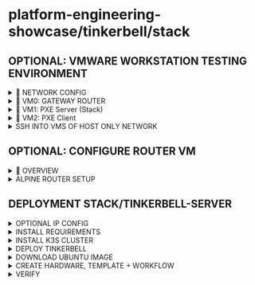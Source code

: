 # platform-engineering-showcase/tinkerbell/stack

## OPTIONAL: VMWARE WORKSTATION TESTING ENVIRONMENT

<details><summary>🔌 NETWORK CONFIG</summary>

* OPEN VMWARE NETTWORK EDITOR

### 🌐 Custom Network: **VMnet0**
- **Type:** Custom
- **Host Connection:** ❌ Not connected
- **DHCP:** ❌ Disabled
- **Subnet:** `192.168.56.0/24`
- **Mode:** ✅ Host-only

</details>

<details><summary>📡 VM0: GATEWAY ROUTER</summary>

### ⚙️ VMware Config

- 🖥 **CPU:** 1 × 2 cores
- 🧠 **Memory:** 2 GB RAM
- 💽 **Disk:** 10 GB HDD
- 🌍 **Network 1:** NAT (WAN side, internet access)
- 🌍 **Network 2:** Host-only (VMnet1) (LAN side, your other VMs connect here)
- 📀 **Boot Media:** `Alpine.iso`

</details>

<details><summary>📡 VM1: PXE Server (Stack)</summary>

### ⚙️ VMware Config

- 🖥 **CPU:** 2 × 4 cores
- 🧠 **Memory:** 4 GB RAM
- 💽 **Disk:** 20 GB HDD
- 🌍 **Network 1:** VMnet0
- 📀 **Boot Media:** `U25.iso`

</details>

<details><summary>📡 VM2: PXE Client</summary>

### ⚙️ VMware Config

- 🖥 **CPU:** 1 × 2 cores
- 🧠 **Memory:** 4 GB RAM
- 💽 **Disk:** 20 GB HDD
- 🌍 **Network 1:** VMnet0
- 📀 **Boot Media:** NO DISK (WILL INSTALL OPERATING SYSTEM LATER)

Prior starting the vm add the following line to the vmx file (e.g. machine1.vmx)

```bash
ethernet0.virtualDev = "e1000" # add this line
```

(otherwise hookos will not know the network adapter from vmware workstation)

</details>

<details><summary>SSH INTO VMS OF HOST ONLY NETWORK</summary>

You need to put the host on the same host-only network as the VM.

Open Virtual Network Editor.

Select VMnet0 (your 192.168.56.0/24 host-only network).

Tick “Connect a host virtual adapter to this network”.

Click Apply.
→ Windows will then get a new virtual adapter (e.g. “VMware Network Adapter VMnet0”).

Run ipconfig again – you should see something like:

```bash
Ethernet adapter VMware Network Adapter VMnet0:
    IPv4 Address. . . . . . : 192.168.56.1
```

Now you can SSH to 192.168.56.2 from Windows.

</details>

## OPTIONAL: CONFIGURE ROUTER VM

<details><summary>🔌 OVERVIEW</summary>

* VM Configuration in VMware Workstation
	* VM: Alpine Router
	* NIC1: NAT (WAN side, internet access)
	* NIC2: Host-only (VMnet1) (LAN side, your other VMs connect here)

* Other VMs (clients):
    * Single NIC: Host-only (VMnet1)
	* Gateway = Alpine router LAN IP (we’ll use 192.168.56.2)

</details>

<details><summary>ALPINE ROUTER SETUP</summary>

1. Install Alpine

When asked during setup:
* Use eth0 for NAT interface (DHCP).
* Use eth1 for Host-only (we’ll configure static).

2. Configure Networking

Edit /etc/network/interfaces:

```bash
# /etc/network/interfaces
auto lo
iface lo inet loopback

# WAN (NAT)
auto eth0
iface eth0 inet dhcp

# LAN (Host-only)
auto eth1
iface eth1 inet static
    address 192.168.56.2
    netmask 255.255.255.0
```

/etc/init.d/networking restart

3. Enable IP Forwarding

```bash
echo "net.ipv4.ip_forward=1" >> /etc/sysctl.conf
sysctl -p
```

4. Set Up NAT

```bash
apk add iptables

# Masquerade traffic from LAN to WAN
iptables -t nat -A POSTROUTING -o eth0 -j MASQUERADE

# Allow LAN → WAN
iptables -A FORWARD -i eth1 -o eth0 -j ACCEPT

# Allow established connections back
iptables -A FORWARD -i eth0 -o eth1 -m state --state RELATED,ESTABLISHED -j ACCEPT

rc-update add iptables
service iptables save
```

</details>

## DEPLOYMENT STACK/TINKERBELL-SERVER

<details><summary>OPTIONAL IP CONFIG</summary>

5. Configure Client VMs (on Host-only)

```bash
* Example client config:
IP: 192.168.56.10/24
Gateway: 192.168.56.2
DNS: 8.8.8.8 (or same as host)
```

Now the client VM will reach the internet through the Alpine router 🎉

</details>

<details><summary>INSTALL REQUIREMENTS</summary>

```bash
sudo apt update -y && sudo apt upgrade -y
sudo apt install build-essential procps curl file git -y
```

### INSTALL BREW

```bash
NONINTERACTIVE=1
/bin/bash -c "$(curl -fsSL https://raw.githubusercontent.com/Homebrew/install/HEAD/install.sh)"

echo >> ${HOME}/.bashrc
echo 'eval "$(/home/linuxbrew/.linuxbrew/bin/brew shellenv)"' >> ${HOME}/.bashrc
eval "$(/home/linuxbrew/.linuxbrew/bin/brew shellenv)"
```

### INSTALL TASK

```bash
brew install go-task/tap/go-task gum kubectl helm k9s
```

</details>

<details><summary>INSTALL K3S CLUSTER</summary>

### PARTITION DISK

```bash
sudo lvextend -l +100%FREE /dev/mapper/ubuntu--vg-ubuntu--lv
sudo resize2fs /dev/mapper/ubuntu--vg-ubuntu--lv
```

### INSTALL

```bash
export TASK_X_REMOTE_TASKFILES=1
task --taskfile https://raw.githubusercontent.com/stuttgart-things/docs/c7a842d8bf817209868fe253d98b4f927890a600/tasks/k3s.yaml install
```

</details>

<details><summary>DEPLOY TINKERBELL</summary>

### DEPLOY CHART

```bash
TINKERBELL_CHART_VERSION=v0.21.0
TRUSTED_PROXIES=$(kubectl get nodes -o jsonpath='{.items[*].spec.podCIDR}' | tr ' ' ',')
LB_IP=192.168.56.116
ARTIFACTS_FILE_SERVER=http://192.168.56.117:7173

helm upgrade --install tinkerbell \
oci://ghcr.io/tinkerbell/charts/tinkerbell \
--version $TINKERBELL_CHART_VERSION \
--create-namespace \
--namespace tinkerbell \
--wait \
--set "trustedProxies={${TRUSTED_PROXIES}}" \
--set "publicIP=$LB_IP" \
--set "artifactsFileServer=$ARTIFACTS_FILE_SERVER" \
--set "deployment.agentImageTag=latest" \
--set "deployment.imageTag=latest"
```

### VERIFY

```bash
pat@machine2:~$ kubectl get po -n tinkerbell
NAME                          READY   STATUS    RESTARTS   AGE
hookos-569c8c9df4-59mrq       2/2     Running   0          111m
kube-vip-sclp9                1/1     Running   0          111m
tinkerbell-5d657c68fc-75ctj   1/1     Running   0          111m

pat@machine2:~$ kubectl get svc -n tinkerbell
NAME         TYPE           CLUSTER-IP     EXTERNAL-IP      PORT(S)                                                                                                AGE
hookos       LoadBalancer   10.43.37.23    192.168.56.117   7173:32084/TCP                                                                                         111m
tinkerbell   LoadBalancer   10.43.33.145   192.168.56.116   67:31808/UDP,69:31464/UDP,514:32233/UDP,7171:32420/TCP,7172:31066/TCP,42113:30288/TCP,2222:31460/TCP   111m
```

</details>

<details><summary>DOWNLOAD UBUNTU IMAGE</summary>

```bash
cat <<EOF | kubectl apply -f -
---
apiVersion: v1
kind: ConfigMap
metadata:
  name: download-image
data:
  entrypoint.sh: |-
    #!/usr/bin/env bash
    # This script is designed to download a cloud image file (.img) and then convert it to a .raw.gz file.
    # This is purpose built so non-raw cloud image files can be used with the "image2disk" action.
    # See https://artifacthub.io/packages/tbaction/tinkerbell-community/image2disk.
    set -euxo pipefail
    if ! which pigz qemu-img &>/dev/null; then
    	apk add --update pigz qemu-img
    fi
    image_url=$1
    file=$2/${image_url##*/}
    file=${file%.*}.raw.gz
    if [[ ! -f "$file" ]]; then
    	wget "$image_url" -O image.img
    	qemu-img convert -O raw image.img image.raw
    	pigz <image.raw >"$file"
    	rm -f image.img image.raw
    fi
---
apiVersion: batch/v1
kind: Job
metadata:
  name: download-ubuntu-jammy
spec:
  template:
    spec:
      containers:
        - name: download-ubuntu-jammy
          image: bash:5.2.2
          command: ["/script/entrypoint.sh"]
          args:
            [
              "https://cloud-images.ubuntu.com/daily/server/jammy/current/jammy-server-cloudimg-amd64.img",
              "/output",
            ]
          volumeMounts:
            - mountPath: /output
              name: hook-artifacts
            - mountPath: /script
              name: configmap-volume
      restartPolicy: OnFailure
      volumes:
        - name: hook-artifacts
          hostPath:
            path: /tmp
            type: DirectoryOrCreate
        - name: configmap-volume
          configMap:
            defaultMode: 0700
            name: download-image
EOF
```

</details>

<details><summary>CREATE HARDWARE, TEMPLATE + WORKFLOW</summary>

### HARDWARE

```bash
cat <<EOF | kubectl apply -f -
apiVersion: tinkerbell.org/v1alpha1
kind: Hardware
metadata:
  name: machine1
spec:
  disks:
    - device: /dev/sda   # replace with actual VM disk device if different
  metadata:
    facility:
      facility_code: playground
    instance:
      hostname: "machine1"
      id: "00:0c:29:aa:bb:cc"   # must match the MAC
      operating_system:
        distro: "ubuntu"
        os_slug: "ubuntu_20_04"
        version: "20.04"
  interfaces:
    - dhcp:
        arch: x86_64
        hostname: machine1
        ip:
          address: 192.168.56.50       # replace with your VM’s PXE IP
          netmask: 255.255.255.0
          gateway: 192.168.56.2
        lease_time: 86400
        mac: "00:0c:29:aa:bb:cc"
        name_servers:
          - 1.1.1.1
          - 8.8.8.8
        uefi: false                   # set true if your VM boots in UEFI mode
      netboot:
        allowPXE: true
        allowWorkflow: true
EOF
```

### TEMPLATE

```bash
cat <<EOF | kubectl apply -f -
apiVersion: "tinkerbell.org/v1alpha1"
kind: Template
metadata:
  name: ubuntu22
spec:
  data: |
    version: "0.1"
    name: ubuntu
    global_timeout: 1800
    tasks:
      - name: "os installation"
        worker: "{{.device_1}}"
        volumes:
          - /dev:/dev
          - /dev/console:/dev/console
          - /lib/firmware:/lib/firmware:ro
        actions:
          - name: "stream ubuntu image"
            image: quay.io/tinkerbell/actions/image2disk:latest
            timeout: 600
            environment:
              DEST_DISK: {{ index .Hardware.Disks 0 }}
              IMG_URL: "http://192.168.56.117:7173/jammy-server-cloudimg-amd64.raw.gz"
              COMPRESSED: true
          - name: "grow-partition"
            image: quay.io/tinkerbell/actions/cexec:latest
            timeout: 90
            environment:
              BLOCK_DEVICE: {{ index .Hardware.Disks 0 }}1
              FS_TYPE: ext4
              CHROOT: y
              DEFAULT_INTERPRETER: "/bin/sh -c"
              CMD_LINE: "growpart {{ index .Hardware.Disks 0 }} 1 && resize2fs {{ index .Hardware.Disks 0 }}1"
          - name: "install openssl"
            image: quay.io/tinkerbell/actions/cexec:latest
            timeout: 90
            environment:
              BLOCK_DEVICE: {{ index .Hardware.Disks 0 }}1
              FS_TYPE: ext4
              CHROOT: y
              DEFAULT_INTERPRETER: "/bin/sh -c"
              CMD_LINE: "apt -y update && apt -y install openssl"
          - name: "create user"
            image: quay.io/tinkerbell/actions/cexec:latest
            timeout: 90
            environment:
              BLOCK_DEVICE: {{ index .Hardware.Disks 0 }}1
              FS_TYPE: ext4
              CHROOT: y
              DEFAULT_INTERPRETER: "/bin/sh -c"
              CMD_LINE: "useradd -p $(openssl passwd -1 tink) -s /bin/bash -d /home/tink/ -m -G sudo tink"
          - name: "enable ssh"
            image: quay.io/tinkerbell/actions/cexec:latest
            timeout: 90
            environment:
              BLOCK_DEVICE: {{ index .Hardware.Disks 0 }}1
              FS_TYPE: ext4
              CHROOT: y
              DEFAULT_INTERPRETER: "/bin/sh -c"
              CMD_LINE: "ssh-keygen -A; systemctl enable ssh.service; echo 'PasswordAuthentication yes' > /etc/ssh/sshd_config.d/60-cloudimg-settings.conf"
          - name: "disable apparmor"
            image: quay.io/tinkerbell/actions/cexec:latest
            timeout: 90
            environment:
              BLOCK_DEVICE: {{ index .Hardware.Disks 0 }}1
              FS_TYPE: ext4
              CHROOT: y
              DEFAULT_INTERPRETER: "/bin/sh -c"
              CMD_LINE: "systemctl disable apparmor; systemctl disable snapd"
          - name: "write netplan"
            image: quay.io/tinkerbell/actions/writefile:latest
            timeout: 90
            environment:
              DEST_DISK: {{ index .Hardware.Disks 0 }}1
              FS_TYPE: ext4
              DEST_PATH: /etc/netplan/config.yaml
              CONTENTS: |
                network:
                  version: 2
                  renderer: networkd
                  ethernets:
                    id0:
                      match:
                        name: en*
                      dhcp4: true
              UID: 0
              GID: 0
              MODE: 0644
              DIRMODE: 0755
          - name: "kexec into os"
            image: ghcr.io/jacobweinstock/waitdaemon:latest
            timeout: 90
            pid: host
            environment:
              BLOCK_DEVICE: {{ formatPartition ( index .Hardware.Disks 0 ) 1 }}
              FS_TYPE: ext4
              IMAGE: quay.io/tinkerbell/actions/kexec:latest
              WAIT_SECONDS: 10
            volumes:
              - /var/run/docker.sock:/var/run/docker.sock
EOF
```

### WORKFLOW

```bash
cat <<EOF | kubectl apply -f -
apiVersion: "tinkerbell.org/v1alpha1"
kind: Workflow
metadata:
  name: u22-machine1-workflow
spec:
  templateRef: ubuntu22
  hardwareRef: machine1
  hardwareMap:
    device_1: "00:0c:29:aa:bb:cc"
EOF
```

</details>

<details><summary>VERIFY</summary>

### TEST IMAGE AVAILABILITY

```bash
wget --spider http://192.168.56.117:7173/jammy-server-cloudimg-amd64.raw.gz
```

### WORKFLOW STATE

```bash
Every 2.0s: kubectl get workflow -A
NAMESPACE   NAME                    TEMPLATE   STATE     ACTION          AGENT               HARDWARE
default     u22-machine1-workflow   ubuntu22   SUCCESS   kexec into os   00:0c:29:aa:bb:cc   machine1
```

</details>

